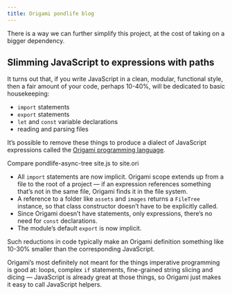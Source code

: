 ```yaml
---
title: Origami pondlife blog
---
```



There is a way we can further simplify this project, at the cost of taking on a bigger dependency.

## Slimming JavaScript to expressions with paths

It turns out that, if you write JavaScript in a clean, modular, functional style, then a fair amount of your code, perhaps 10-40%, will be dedicated to basic housekeeping:

* `import` statements
* `export` statements
* `let` and `const` variable declarations
* reading and parsing files

It’s possible to remove these things to produce a dialect of JavaScript expressions called the [Origami programming language](https://weborigami.org/language).


Compare pondlife-async-tree site.js to site.ori

* All `import` statements are now implicit. Origami scope extends up from a file to the root of a project — if an expression references something that’s not in the same file, Origami finds it in the file system.
* A reference to a folder like `assets` and `images` returns a `FileTree` instance, so that class constructor doesn’t have to be explicitly called.
* Since Origami doesn’t have statements, only expressions, there’s no need for `const` declarations.
* The module’s default `export` is now implicit.

Such reductions in code typically make an Origami definition something like 10-30% smaller than the corresponding JavaScript.

Origami’s most definitely not meant for the things imperative programming is good at: loops, complex `if` statements, fine-grained string slicing and dicing — JavaScript is already great at those things, so Origami just makes it easy to call JavaScript helpers.